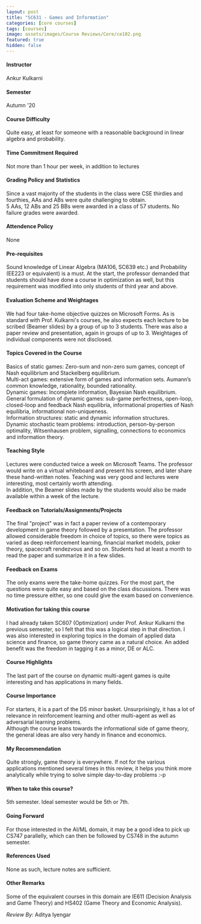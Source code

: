 ```yaml
---
layout: post
title: "SC631 - Games and Information"
categories: [core courses]
tags: [courses]
image: assets/images/Course Reviews/Core/ce102.png
featured: true
hidden: false
---
```

  
#### Instructor  
Ankur Kulkarni  
  
#### Semester  
Autumn '20  
  
#### Course Difficulty  
Quite easy, at least for someone with a reasonable background in linear algebra and probability.  
  
#### Time Commitment Required  
Not more than 1 hour per week, in addition to lectures  
  
#### Grading Policy and Statistics  
Since a vast majority of the students in the class were CSE thirdies and fourthies, AAs and ABs were quite challenging to obtain.  
5 AAs, 12 ABs and 25 BBs were awarded in a class of 57 students. No failure grades were awarded.  
  
#### Attendence Policy  
None  
  
#### Pre-requisites  
Sound knowledge of Linear Algebra (MA106, SC639 etc.) and Probability (EE223 or equivalent) is a must. At the start, the professor demanded that students should have done a course in optimization as well, but this requirement was modified into only students of third year and above.  
  
#### Evaluation Scheme and Weightages  
We had four take-home objective quizzes on Microsoft Forms. As is standard with Prof. Kulkarni's courses, he also expects each lecture to be scribed (Beamer slides) by a group of up to 3 students. There was also a paper review and presentation, again in groups of up to 3. Weightages of individual components were not disclosed.  
  
#### Topics Covered in the Course  
Basics of static games: Zero-sum and non-zero sum games, concept of Nash equilibrium and Stackelberg equilibrium.  
Multi-act games: extensive form of games and information sets. Aumann’s common knowledge, rationality, bounded rationality.  
Dynamic games: Incomplete information, Bayesian Nash equilibrium. General formulation of dynamic games: sub-game perfectness, open-loop, closed-loop and feedback Nash equilibria, informational properties of Nash equilibria, informational non-uniqueness.  
Information structures: static and dynamic information structures.  
Dynamic stochastic team problems: introduction, person-by-person optimality, Witsenhausen problem, signalling, connections to economics and information theory.  
  
#### Teaching Style  
Lectures were conducted twice a week on Microsoft Teams. The professor would write on a virtual whiteboard and present his screen, and later share these hand-written notes. Teaching was very good and lectures were interesting, most certainly worth attending.  
In addition, the Beamer slides made by the students would also be made available within a week of the lecture.  
  
#### Feedback on Tutorials/Assignments/Projects  
The final "project" was in fact a paper review of a contemporary development in game theory followed by a presentation. The professor allowed considerable freedom in choice of topics, so there were topics as varied as deep reinforcement learning, financial market models, poker theory, spacecraft rendezvous and so on. Students had at least a month to read the paper and summarize it in a few slides.  
  
#### Feedback on Exams  
The only exams were the take-home quizzes. For the most part, the questions were quite easy and based on the class discussions. There was no time pressure either, so one could give the exam based on convenience.  
  
#### Motivation for taking this course  
I had already taken SC607 (Optimization) under Prof. Ankur Kulkarni the previous semester, so I felt that this was a logical step in that direction. I was also interested in exploring topics in the domain of applied data science and finance, so game theory came as a natural choice. An added benefit was the freedom in tagging it as a minor, DE or ALC.  
  
#### Course Highlights  
The last part of the course on dynamic multi-agent games is quite interesting and has applications in many fields.  
  
#### Course Importance  
For starters, it is a part of the DS minor basket. Unsurprisingly, it has a lot of relevance in reinforcement learning and other multi-agent as well as adversarial learning problems.  
Although the course leans towards the informational side of game theory, the general ideas are also very handy in finance and economics.  
  
#### My Recommendation  
Quite strongly, game theory is everywhere. If not for the various applications mentioned several times in this review, it helps you think more analytically while trying to solve simple day-to-day problems :-p  
  
#### When to take this course?  
5th semester. Ideal semester would be 5th or 7th.  
  
#### Going Forward  
For those interested in the AI/ML domain, it may be a good idea to pick up CS747 parallelly, which can then be followed by CS748 in the autumn semester.  
  
#### References Used  
None as such, lecture notes are sufficient.  
  
#### Other Remarks  
Some of the equivalent courses in this domain are IE611 (Decision Analysis and Game Theory) and HS402 (Game Theory and Economic Analysis).  

*Review By:* Aditya Iyengar